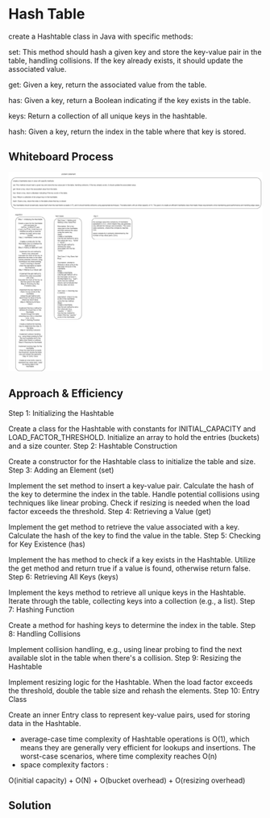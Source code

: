 # Hash Table 
create a Hashtable class in Java with specific methods:

set: This method should hash a given key and store the key-value pair in the table, handling collisions. If the key already exists, it should update the associated value.

get: Given a key, return the associated value from the table.

has: Given a key, return a Boolean indicating if the key exists in the table.

keys: Return a collection of all unique keys in the hashtable.

hash: Given a key, return the index in the table where that key is stored.

## Whiteboard Process
![GitHub Logo](https://github.com/Abarham97/data-structures-and-algorithms/blob/main/hashtable/30.jpg)

## Approach & Efficiency
Step 1: Initializing the Hashtable

Create a class for the Hashtable with constants for INITIAL_CAPACITY and LOAD_FACTOR_THRESHOLD.
Initialize an array to hold the entries (buckets) and a size counter.
Step 2: Hashtable Construction

Create a constructor for the Hashtable class to initialize the table and size.
Step 3: Adding an Element (set)

Implement the set method to insert a key-value pair.
Calculate the hash of the key to determine the index in the table.
Handle potential collisions using techniques like linear probing.
Check if resizing is needed when the load factor exceeds the threshold.
Step 4: Retrieving a Value (get)

Implement the get method to retrieve the value associated with a key.
Calculate the hash of the key to find the value in the table.
Step 5: Checking for Key Existence (has)

Implement the has method to check if a key exists in the Hashtable.
Utilize the get method and return true if a value is found, otherwise return false.
Step 6: Retrieving All Keys (keys)

Implement the keys method to retrieve all unique keys in the Hashtable.
Iterate through the table, collecting keys into a collection (e.g., a list).
Step 7: Hashing Function

Create a method for hashing keys to determine the index in the table.
Step 8: Handling Collisions

Implement collision handling, e.g., using linear probing to find the next available slot in the table when there's a collision.
Step 9: Resizing the Hashtable

Implement resizing logic for the Hashtable.
When the load factor exceeds the threshold, double the table size and rehash the elements.
Step 10: Entry Class

Create an inner Entry class to represent key-value pairs, used for storing data in the Hashtable.


- average-case time complexity of Hashtable operations is O(1), which means they are generally very efficient for lookups and insertions. The worst-case scenarios, where time complexity reaches O(n)
- space complexity factors :

O(initial capacity) + O(N) + O(bucket overhead) + O(resizing overhead)








## Solution
<!-- Show how to run your code, and examples of it in action -->
